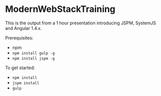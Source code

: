 # ModernWebStackTraining
This is the output from a 1 hour presentation introducing JSPM, SystemJS and Angular 1.4.x.


Prerequisites:
* npm
* `npm install gulp -g`
* `npm install jspm -g`

To get started:
* `npm install`
* `jspm install`
* `gulp`